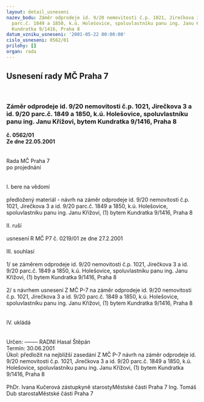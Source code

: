 ```yaml
---
layout: detail_usneseni
nazev_bodu: Záměr odprodeje id. 9/20 nemovitosti č.p. 1021, Jirečkova 3 a id. 9/20
  parc.č. 1849 a 1850, k.ú. Holešovice, spoluvlastníku panu ing. Janu Křížovi, bytem
  Kundratka 9/1416, Praha 8
datum_vzniku_usneseni: '2001-05-22 00:00:00'
cislo_usneseni: 0562/01
prilohy: []
organ: rada
---
```

<div id="ucUsn_pList" class="usn">
	<span><h2>Usnesení rady MČ Praha 7 </h2>
<br></span><div class="standBody">
<span><h3>Záměr odprodeje id. 9/20 nemovitosti č.p. 1021, Jirečkova 3 a id. 9/20 parc.č. 1849 a 1850, k.ú. Holešovice, spoluvlastníku panu ing. Janu Křížovi, bytem Kundratka 9/1416, Praha 8</h3></span><div class="center">
		<strong>č. 0562/01</strong><br>
	</div>
<div class="center">
		<strong>Ze dne 22.05.2001</strong><br><br>
	</div>
<br>Rada MČ Praha 7<br>po projednání<br><br><br>I.	bere na vědomí<br><br> předložený materiál - návrh na záměr odprodeje id. 9/20 nemovitosti č.p. 1021, Jirečkova 3 a id. 9/20 parc.č. 1849 a 1850, k.ú. Holešovice, spoluvlastníku panu ing. Janu Křížovi, (1) bytem Kundratka 9/1416, Praha 8<br><br>II.	ruší <br><br>usnesení R MČ P7 č. 0219/01 ze dne 27.2.2001<br><br>III.	souhlasí <br><br>1/ se záměrem odprodeje id. 9/20 nemovitosti č.p. 1021, Jirečkova 3 a id. 9/20 parc.č. 1849 a 1850, k.ú. Holešovice, spoluvlastníku panu ing. Janu Křížovi, (1) bytem Kundratka 9/1416, Praha 8<br><br>2/ s návrhem usnesení Z MČ P-7 na záměr odprodeje id. 9/20 nemovitosti č.p. 1021, Jirečkova 3 a id. 9/20 parc.č. 1849 a 1850, k.ú. Holešovice, spoluvlastníku panu ing. Janu Křížovi, (1) bytem Kundratka 9/1416, Praha 8<br><br><br>IV.	ukládá <br><br><br> Určen:	–––––	RADNI Hasal Štěpán<br>Termín: 30.06.2001<br>Úkol:	předložit na nejbližší zasedání Z MČ P-7 návrh na záměr  odprodeje id. 9/20 nemovitosti č.p. 1021, Jirečkova 3 a id. 9/20 parc.č. 1849 a 1850, k.ú. Holešovice, spoluvlastníku panu ing. Janu Křížovi, (1) bytem Kundratka 9/1416, Praha 8<br> 	<br>PhDr. Ivana Kučerová zástupkyně starostyMěstské části Praha 7	Ing. Tomáš Dub starostaMěstské části Praha 7<br>	<br><br>
</div>
</div>
